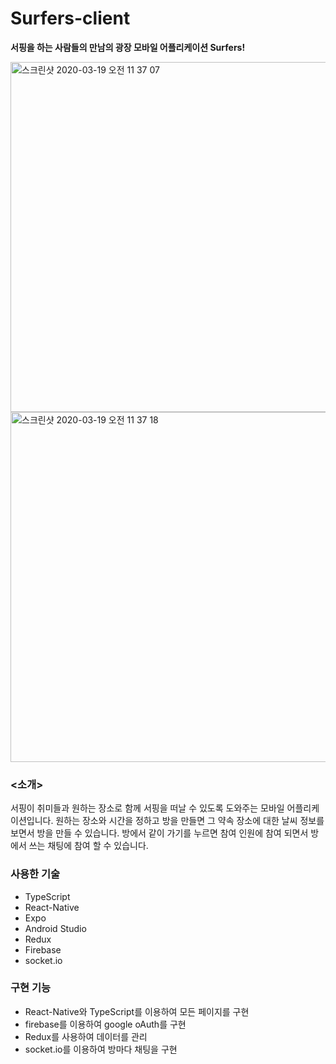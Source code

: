 # Surfers-client
**서핑을 하는 사람들의 만남의 광장 모바일 어플리케이션 Surfers!**   

<img width="560" alt="스크린샷 2020-03-19 오전 11 37 07" src="https://user-images.githubusercontent.com/48947537/77026039-08379680-69d6-11ea-9a36-c4d2679dffcc.png">
<img width="560" alt="스크린샷 2020-03-19 오전 11 37 18" src="https://user-images.githubusercontent.com/48947537/77026048-0bcb1d80-69d6-11ea-9a51-1e1ba3b6aef0.png">

### <소개>

서핑이 취미들과 원하는 장소로 함께 서핑을 떠날 수 있도록 도와주는 모바일 어플리케이션입니다. 
원하는 장소와 시간을 정하고 방을 만들면 그 약속 장소에 대한 날씨 정보를 보면서 방을 만들 수 있습니다.
방에서 같이 가기를 누르면 참여 인원에 참여 되면서 방에서 쓰는 채팅에 참여 할 수 있습니다.

### 사용한 기술

- TypeScript
- React-Native
- Expo
- Android Studio
- Redux
- Firebase
- socket.io

### 구현 기능

- React-Native와 TypeScript를 이용하여 모든 페이지를 구현
- firebase를 이용하여 google oAuth를 구현
- Redux를 사용하여 데이터를 관리
- socket.io를 이용하여 방마다 채팅을 구현
